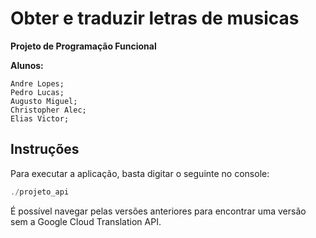 # Obter e traduzir letras de musicas

**Projeto de Programação Funcional**

**Alunos:**

	Andre Lopes;
	Pedro Lucas;
	Augusto Miguel;
	Christopher Alec;
 	Elias Victor;

## Instruções

Para executar a aplicação, basta digitar o seguinte no console:

```elixir
./projeto_api
```

É possível navegar pelas versões anteriores para encontrar uma versão sem
a Google Cloud Translation API.
